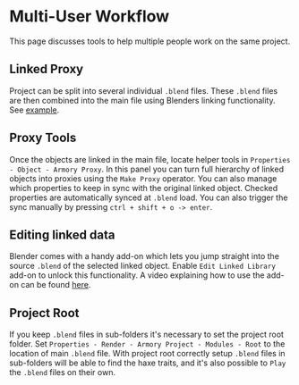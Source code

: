 # Multi-User Workflow

This page discusses tools to help multiple people work on the same project.

## Linked Proxy
Project can be split into several individual `.blend` files. These `.blend` files are then combined into the main file using Blenders linking functionality. See [example](https://github.com/armory3d/armory_examples/tree/master/linked_proxy).

## Proxy Tools
Once the objects are linked in the main file, locate helper tools in `Properties - Object - Armory Proxy`. In this panel you can turn full hierarchy of linked objects into proxies using the `Make Proxy` operator. You can also manage which properties to keep in sync with the original linked object. Checked properties are automatically synced at `.blend` load. You can also trigger the sync manually by pressing `ctrl + shift + o -> enter`.

## Editing linked data
Blender comes with a handy add-on which lets you jump straight into the source `.blend` of the selected linked object. Enable `Edit Linked Library` add-on to unlock this functionality. A video explaining how to use the add-on can be found [here](https://vimeo.com/41440647).

## Project Root
If you keep `.blend` files in sub-folders it's necessary to set the project root folder. Set `Properties - Render - Armory Project - Modules - Root` to the location of main `.blend` file. With project root correctly setup `.blend` files in sub-folders will be able to find the haxe traits, and it's also possible to `Play` the `.blend` files on their own.
